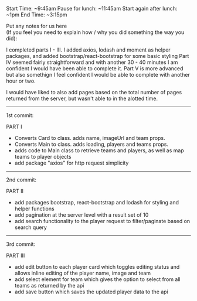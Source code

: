 Start Time: ~9:45am 
Pause for lunch: ~11:45am
Start again after lunch: ~1pm 
End Time: ~3:15pm

Put any notes for us here  
(If you feel you need to explain how / why you did something the way you did):

I completed parts I - III. I added axios, lodash and moment as helper packages, and added bootstrap/react-bootstrap for some basic styling
Part IV seemed fairly straightforward and with another 30 - 40 minutes I am confident I would have been able to complete it. Part V is more advanced but also somethign I feel confident I would be able to complete with another hour or two. 
 
I would have liked to also add pages based on the total number of pages returned from the server, but wasn't able to in the alotted time. 

---

1st commit: 

PART I

- Converts Card to class. adds name, imageUrl and team props.
- Converts Main to class. adds loading, players and teams props.
- adds code to Main class to retrieve teams and players, as well as map teams to player objects
- add package "axios" for http request simplicity

---

2nd commit: 

PART II

- add packages bootstrap, react-bootstrap and lodash for styling and helper functions
- add pagination at the server level with a result set of 10
- add search functionality to the player request to filter/paginate based on search query

---

3rd commit:

PART III

- add edit button to each player card which toggles editing status and allows inline editing of the player name, image and team
- add select element for team which gives the option to select from all teams as returned by the api
- add save button which saves the updated player data to the api


